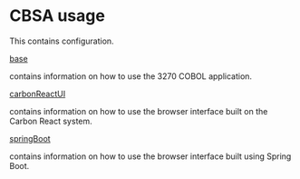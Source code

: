 # CBSA usage

This contains configuration.

[base](./base/README.md)

contains information on how to use the 3270 COBOL application.

[carbonReactUI](./carbonReactUI/README.md)

contains information on how to use the browser interface built on the Carbon React system.

[springBoot](./springBoot/README.md)

contains information on how to use the browser interface built using Spring Boot.
